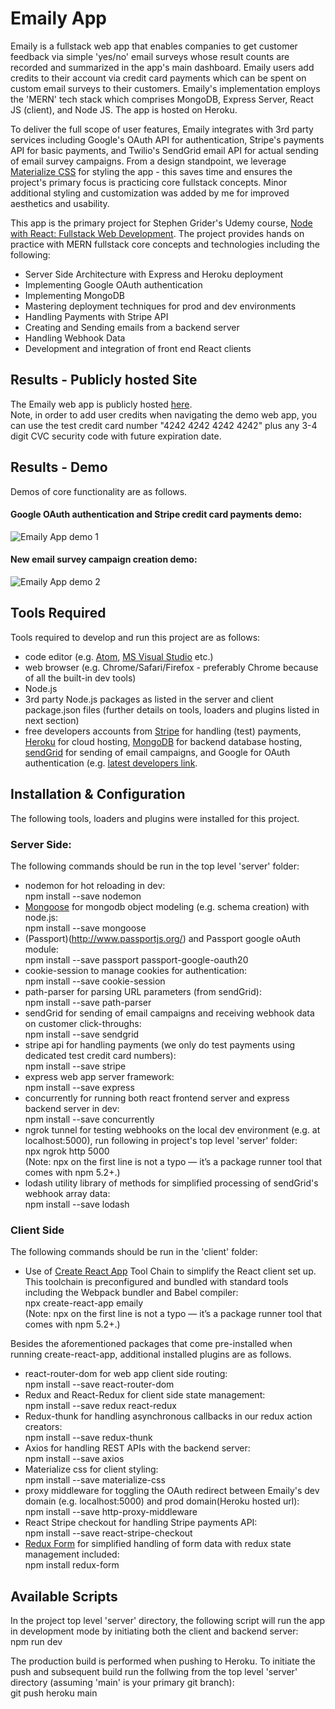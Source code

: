 # Emaily App
Emaily is a fullstack web app that enables companies to get customer feedback via simple 'yes/no' email surveys whose result counts are recorded and summarized in the app's main dashboard.  Emaily users add credits to their account via credit card payments which can be spent on custom email surveys to their customers.  Emaily's implementation employs the 'MERN' tech stack which comprises MongoDB, Express Server, React JS (client), and Node JS.  The app is hosted on Heroku.

To deliver the full scope of user features, Emaily integrates with 3rd party services including Google's OAuth API for authentication, Stripe's payments API for basic payments, and Twilio's SendGrid email API for actual sending of email survey campaigns.  From a design standpoint, we leverage [Materialize CSS](https://materializecss.com/) for styling the app - this saves time and ensures the project's primary focus is practicing core fullstack concepts.  Minor additional styling and customization was added by me for improved aesthetics and usability.

This app is the primary project for Stephen Grider's Udemy course, [Node with React: Fullstack Web Development](https://www.udemy.com/course/node-with-react-fullstack-web-development/).  The project provides hands on practice with MERN fullstack core concepts and technologies including the following:

- Server Side Architecture with Express and Heroku deployment
- Implementing Google OAuth authentication
- Implementing MongoDB
- Mastering deployment techniques for prod and dev environments
- Handling Payments with Stripe API
- Creating and Sending emails from a backend server
- Handling Webhook Data
- Development and integration of front end React clients 

## Results - Publicly hosted Site
The Emaily web app is publicly hosted [here](https://calm-fjord-85714.herokuapp.com/).  
Note, in order to add user credits when navigating the demo web app, you can use the test credit card number "4242 4242 4242 4242" plus any 3-4 digit CVC security code with future expiration date.  

## Results - Demo
Demos of core functionality are as follows.  

#### Google OAuth authentication and Stripe credit card payments demo:  
![Emaily App demo 1](emaily_demo_1.gif)

#### New email survey campaign creation demo:  
![Emaily App demo 2](emaily_demo_2.gif)


## Tools Required
Tools required to develop and run this project are as follows: 
- code editor (e.g. [Atom](https://atom.io/), [MS Visual Studio](https://code.visualstudio.com/) etc.)
- web browser (e.g. Chrome/Safari/Firefox - preferably Chrome because of all the built-in dev tools)
- Node.js
- 3rd party Node.js packages as listed in the server and client package.json files (further details on tools, loaders and plugins listed in next section)
- free developers accounts from [Stripe](https://stripe.com/docs) for handling (test) payments, [Heroku](https://www.heroku.com/) for cloud hosting, [MongoDB](https://www.mongodb.com/) for backend database hosting, [sendGrid](https://sendgrid.com/) for sending of email campaigns, and Google for OAuth authentication (e.g. [latest developers link](https://developers.google.com/identity/protocols/oauth2).  

## Installation & Configuration
The following tools, loaders and plugins were installed for this project.

### Server Side:
The following commands should be run in the top level 'server' folder:
- nodemon for hot reloading in dev:\
  npm install --save nodemon
- [Mongoose](https://mongoosejs.com/) for mongodb object modeling (e.g. schema creation) with node.js:\
  npm install --save mongoose
- (Passport)(http://www.passportjs.org/) and Passport google oAuth module:\
  npm install --save passport passport-google-oauth20
- cookie-session to manage cookies for authentication:\
  npm install --save cookie-session
- path-parser for parsing URL parameters (from sendGrid):\
  npm install --save path-parser
- sendGrid for sending of email campaigns and receiving webhook data on customer click-throughs:\
  npm install --save sendgrid
- stripe api for handling payments (we only do test payments using dedicated test credit card numbers):\
  npm install --save stripe
- express web app server framework:\
  npm install --save express
- concurrently for running both react frontend server and express backend server in dev:\
  npm install --save concurrently
- ngrok tunnel for testing webhooks on the local dev environment (e.g. at localhost:5000), run following in project's top level 'server' folder:\
  npx ngrok http 5000  
(Note: npx on the first line is not a typo — it’s a package runner tool that comes with npm 5.2+.) 
- lodash utility library of methods for simplified processing of sendGrid's webhook array data:\
  npm install --save lodash 
  
### Client Side
The following commands should be run in the 'client' folder:
- Use of [Create React App](https://reactjs.org/docs/create-a-new-react-app.html) Tool Chain to simplify the React client set up.  This toolchain is preconfigured and bundled with standard tools including the Webpack bundler and Babel compiler:\
  npx create-react-app emaily  
(Note: npx on the first line is not a typo — it’s a package runner tool that comes with npm 5.2+.)

Besides the aforementioned packages that come pre-installed when running create-react-app, additional installed plugins are as follows.  
- react-router-dom for web app client side routing:\
  npm install --save react-router-dom
- Redux and React-Redux for client side state management:\
  npm install --save redux react-redux
- Redux-thunk for handling asynchronous callbacks in our redux action creators:\
  npm install --save redux-thunk
- Axios for handling REST APIs with the backend server:\
  npm install --save axios
- Materialize css for client styling:\
  npm install --save materialize-css
- proxy middleware for toggling the OAuth redirect between Emaily's dev domain (e.g. localhost:5000) and prod domain(Heroku hosted url):\
  npm install --save http-proxy-middleware
- React Stripe checkout for handling Stripe payments API:\
  npm install --save react-stripe-checkout
- [Redux Form](https://redux-form.com/8.3.0/) for simplified handling of form data with redux state management included:\
  npm install redux-form
 
## Available Scripts
In the project top level 'server' directory, the following script will run the app in development mode by initiating both the client and backend server:\
  npm run dev

The production build is performed when pushing to Heroku.  To initiate the push and subsequent build run the follwing from the top level 'server' directory (assuming 'main' is your primary git branch): \
  git push heroku main
